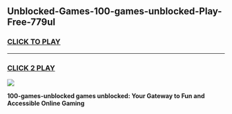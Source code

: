 
## Unblocked-Games-100-games-unblocked-Play-Free-779ul
<h3>
<a href="https://premium76.site?title=100-games-unblocked&ref=18A">CLICK TO PLAY</a></h3>
<hr>

<h3>
<a href="https://premium76.site?title=100-games-unblocked&ref=18A">CLICK 2 PLAY</a>
  
</h3>

<a href="https://premium76.site?title=100-games-unblocked&ref=18A"><img src="https://clearcache.store/games.png"></a>


**100-games-unblocked games unblocked: Your Gateway to Fun and Accessible Online Gaming**
